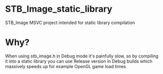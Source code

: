 # STB_Image_static_library
STB_Image MSVC project intended for static library compilation

# Why?
When using stb_image.h in Debug mode it's painfully slow, so by compiling it into a static library you can use Release version in Debug builds which massively speeds up for example OpenGL game load times
